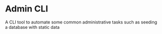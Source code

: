 # Admin CLI

A CLI tool to automate some common administrative tasks such as seeding a database with static data
